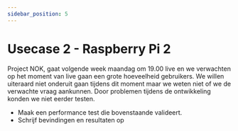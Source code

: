 ```yaml
---
sidebar_position: 5
---
```


# Usecase 2 - Raspberry Pi 2
Project NOK, gaat volgende week maandag om 19.00 live en we verwachten op het moment van live gaan een grote hoeveelheid gebruikers. We willen uiteraard niet onderuit gaan tijdens dit moment maar we weten niet of we de verwachte vraag aankunnen. Door problemen tijdens de ontwikkeling konden we niet eerder testen.

- Maak een performance test die bovenstaande valideert.
- Schrijf bevindingen en resultaten op